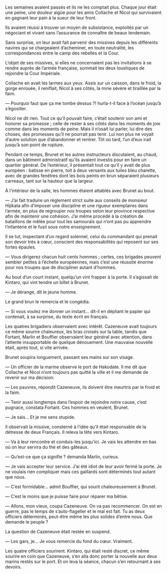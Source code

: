 Les semaines avaient passés et ils ne les comptait plus. Chaque jour était une
peine, une douleur aigüe pour les amis Collache et Nicol qui survivaient en
gagnant leur pain à la sueur de leur front.

Ils avaient réussi à trouver un moyen de subsistance, exploités par un
négociant et vivant sans l’assurance de connaître de beaux lendemain.

Sans surprise, on leur avait fait parvenir des missives depuis les différents
navires qui se chargeaient d’acheminer, en toute neutralité, les
correspondances entre le camp des rebelles et la Cour.

L’objet de ses missives, si elles ne concernaient pas les invitations à se
rendre auprès de l’armée française, sommait les deux loustiques de rejoindre
la Cour Impériale.

Collache en avait les larmes aux yeux. Assis sur un caisson, dans le froid,
la gorge enrouée, il reniflait, Nicol à ses côtés, la mine sévère et tiraillée
par la faim.

— Pourquoi faut que ça me tombe dessus ?! hurla-t-il face à l’océan jusqu’à
s’égosiller.

Nicol ne dit rien. Tout ce qu’il pouvait faire, c’était soutenir son ami et
honorer sa promesse ; celle de rester à ses côtés dans les moments de joie
comme dans les moments de peine. Mais il n’osait lui parler, lui dire des
choses, des promesses qu’il ne pourrait pas tenir. Lui non plus ne voyait
d’autre solution que d’abandonner et rentrer. Tôt où tard, l’un d’eux irait
jusqu’à son point de rupture.

Pendant ce temps, Brunet et les autres instructeurs discutaient, au chaud,
dans un bâtiment administratif qu’ils avaient investis pour en faire un
quartier général. De l’extérieur, il présentait tout ce qu’il y avait de
plus européen : batisse en pierre, toit à deux versants aux tuiles
bleu charette, avec de grandes fenêtres dont les bois peints en brun séparaient
plusieurs carreaux, tant sur la hauteur que la largeur.

À l’intérieur de la salle, les hommes étaient attablés avec Brunet au bout.

— J’ai fait traduire un règlement strict suite aux conseils de monsieur
Hijikata afin d’imposer une discipline et une rigueur exemplaires dans l’armée,
en plus de regrouper nos troupes selon leur province respective afin de
maintenir une cohésion. J’ai même procédé à la création de bataillons de
mêlée pour tout les samouraïs qui n’ont pas pu apprendre l’infanterie et le
fusil sous notre enseignement.

Il se tut, inspectant d’un regard solennel, celui du commandant qui prenait
son devoir très à cœur, conscient des responsabilités qui reposent sur ses
fortes épaules.

— Vous dirigerez chacun huit cents hommes ; certes, ces brigades peuvent
sembler petites à l’échelle européennes, mais c’est une réussite énorme pour
nos troupes que de discipliner autant d’hommes.

Au bout d’un court instant, quelqu’un vint frapper à la porte. Il s’agissait
de Kintaro, qui vint tendre un billet à Brunet.

— Je dérange, dit le jeune homme.

Le grand brun le remercia et le congédia.

— Si vous voulez me donner un instant… dit-il en dépliant le papier qui
contenait, à sa surprise, du texte écrit en français.

Les quatres brigadiers observaient avec intérêt. Cazeneuve avait toujours ce
même sourire chaleureux, les bras croisés sur la table, tandis que Fortant,
Marlin et Bouffier observaient leur général avec attention, dans l’attente
insupportable de quelque dénouement. Une mauvaise nouvelle était, après tout,
si vite arrivée.

Brunet soupira longuement, passant ses mains sur son visage.

— Un officier de la marine observe le port de Hakodate. Il me dit que Collache
et Nicol n’ont toujours pas quitté la ville et il me demande de revenir sur
ma décision.

— Les pauvres, répondit Cazeneuve, ils doivent être meurtris par le froid et
la faim.

— Tenir aussi longtemps dans l’espoir de rejoindre notre cause, c’est pugnace,
constata Fortant. Ces hommes en veulent, Brunet.

— Je sais… Et je me sens stupide.

Il observait la missive, consterné à l’idée qu’il était responsable de la
détresse de deux Français. Il releva la tête vers Kintaro.

— Va à leur rencontre et conduis-les jusqu’ici. Je vais les attendre en bas
où on leur servira du thé et des gâteaux.

— Qu’est-ce que ça signifie ? demanda Marlin, curieux.

— Je vais accepter leur service. J’ai été idiot de leur avoir fermé la porte.
Je ne voulais rien compliquer mais ces gaillards sont déterminés tout autant
que nous.

— C’est formidable… admit Bouffier, qui sourit chaleureusement à Brunet.

— C’est le moins que je puisse faire pour réparer ma bêtise.

— Allons, mon vieux, coupa Cazeneuve. On va pas recommencer. On est en guerre,
pas le temps de s’auto-flageller et le mal est fait. Tu as deux officiers
déterminés, peut-être même les plus solides d’entre nous. Que demande le
peuple ?

La question de Cazeneuve était restée en suspend.

— Les gars, je… Je vous remercie du fond du cœur. Vraiment.

Les quatre officiers sourirent. Kintaro, qui était resté discret, ce même
sourire en coin que Cazeneuve, s’en alla donc porter la nouvelle aux deux
marins restés sur le port. Et on leva la séance, chacun s’en retournant à ses
devoirs.

